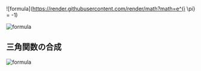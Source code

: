 ![formula](https://render.githubusercontent.com/render/math?math=e^{i \pi} = -1)

![formula](https://latex.codecogs.com/gif.latex?\sum_{n=1}^{N}a_n)


## 三角関数の合成

![formula](https://latex.codecogs.com/gif.latex?\sin\theta+b\con\theta=\sqrt{a^{2}+b^{2}\cos(\theta+\beta)})
